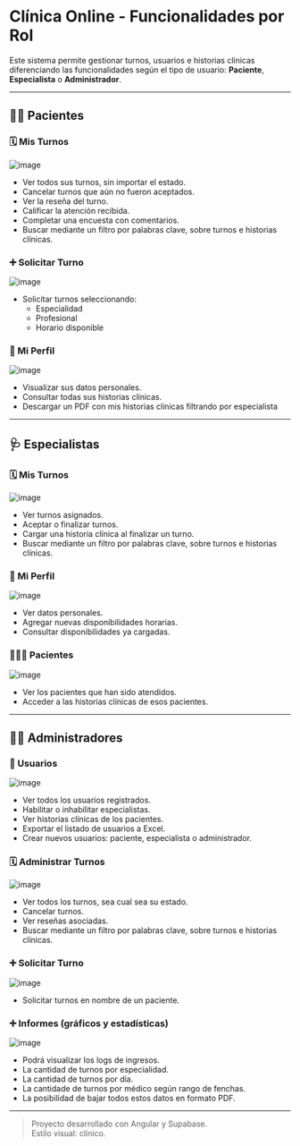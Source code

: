 # Clínica Online - Funcionalidades por Rol

Este sistema permite gestionar turnos, usuarios e historias clínicas diferenciando las funcionalidades según el tipo de usuario: **Paciente**, **Especialista** o **Administrador**.

---

## 🧑‍⚕️ Pacientes

### 🗓️ Mis Turnos
![image](https://github.com/user-attachments/assets/4b3d4452-28fd-4ee8-938c-22b1aaa612fb)

- Ver todos sus turnos, sin importar el estado.
- Cancelar turnos que aún no fueron aceptados.
- Ver la reseña del turno.
- Calificar la atención recibida.
- Completar una encuesta con comentarios.
- Buscar mediante un filtro por palabras clave, sobre turnos e historias clínicas.


### ➕ Solicitar Turno
![image](https://github.com/user-attachments/assets/afa09e2f-a9d0-4db8-8d01-1321930e9649)

- Solicitar turnos seleccionando:
  - Especialidad
  - Profesional
  - Horario disponible


### 👤 Mi Perfil
![image](https://github.com/user-attachments/assets/11a7e73b-d85b-46da-aaf5-850dc8473dcd)

- Visualizar sus datos personales.
- Consultar todas sus historias clínicas.
- Descargar un PDF con mis historias clínicas filtrando por especialista


---

## 🩺 Especialistas

### 🗓️ Mis Turnos
![image](https://github.com/user-attachments/assets/510c1fe3-e0a9-4570-b997-7a08f767efac)

- Ver turnos asignados.
- Aceptar o finalizar turnos.
- Cargar una historia clínica al finalizar un turno.
- Buscar mediante un filtro por palabras clave, sobre turnos e historias clínicas.


### 👤 Mi Perfil
![image](https://github.com/user-attachments/assets/71f09d63-1a82-440e-aa82-8f6b64eda679)

- Ver datos personales.
- Agregar nuevas disponibilidades horarias.
- Consultar disponibilidades ya cargadas.


### 🧑‍🤝‍🧑 Pacientes
![image](https://github.com/user-attachments/assets/a8430fb3-3051-4376-a92c-1aeb24484a55)

- Ver los pacientes que han sido atendidos.
- Acceder a las historias clínicas de esos pacientes.


---

## 👨‍💼 Administradores

### 👥 Usuarios
![image](https://github.com/user-attachments/assets/e568186e-ed95-4c52-8447-071f38abcc42)

- Ver todos los usuarios registrados.
- Habilitar o inhabilitar especialistas.
- Ver historias clínicas de los pacientes.
- Exportar el listado de usuarios a Excel.
- Crear nuevos usuarios: paciente, especialista o administrador.


### 🗓️ Administrar Turnos
![image](https://github.com/user-attachments/assets/add1da5a-1495-4ab5-bc75-21f38dbab4bc)

- Ver todos los turnos, sea cual sea su estado.
- Cancelar turnos.
- Ver reseñas asociadas.
- Buscar mediante un filtro por palabras clave, sobre turnos e historias clínicas.


### ➕ Solicitar Turno
![image](https://github.com/user-attachments/assets/086dfdb7-d4e3-4a55-a29f-455b91a51b19)

- Solicitar turnos en nombre de un paciente.


### ➕ Informes (gráficos y estadísticas)
![image](https://github.com/user-attachments/assets/0a6a716f-75ba-4637-898b-45b9e1c2ecfa)

- Podrá visualizar los logs de ingresos.
- La cantidad de turnos por especialidad.
- La cantidad de turnos por día.
- La cantidade de turnos por médico según rango de fenchas.
- La posibilidad de bajar todos estos datos en formato PDF.

---

> Proyecto desarrollado con Angular y Supabase.  
> Estilo visual: clínico.
